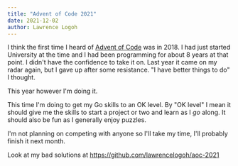 ```yaml
---
title: "Advent of Code 2021"
date: 2021-12-02
author: Lawrence Logoh
---
```


I think the first time I heard of [Advent of Code](https://adventofcode.com/) was in 2018.
I had just started University at the time and I had been programming for about 8 years at that point.
I didn't have the confidence to take it on.
Last year it came on my radar again, but I gave up after some resistance. "I have better things to do" I thought.

This year however I'm doing it.

This time I'm doing to get my Go skills to an OK level.
By "OK level" I mean it should give me the skills to start a project or two and learn as I _go_ along.
It should also be fun as I generally enjoy puzzles.

I'm not planning on competing with anyone so I'll take my time, I'll probably finish it next month.

Look at my bad solutions at <https://github.com/lawrencelogoh/aoc-2021> 
